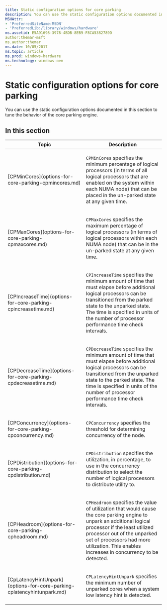 ```yaml
---
title: Static configuration options for core parking
description: You can use the static configuration options documented in this section to tune the behavior of the core parking engine.
MSHAttr:
- 'PreferredSiteName:MSDN'
- 'PreferredLib:/library/windows/hardware'
ms.assetid: E5A91698-3978-4BDB-8EB9-F8CA5382789D
author:themar-msft
ms.author:themar
ms.date: 10/05/2017
ms.topic: article
ms.prod: windows-hardware
ms.technology: windows-oem
---
```


# Static configuration options for core parking


You can use the static configuration options documented in this section to tune the behavior of the core parking engine.

## <span id="in_this_section"></span>In this section


<table>
<colgroup>
<col width="50%" />
<col width="50%" />
</colgroup>
<thead>
<tr class="header">
<th>Topic</th>
<th>Description</th>
</tr>
</thead>
<tbody>
<tr class="odd">
<td><p>[CPMinCores](options-for-core-parking-cpmincores.md)</p></td>
<td><p><code>CPMinCores</code> specifies the minimum percentage of logical processors (in terms of all logical processors that are enabled on the system within each NUMA node) that can be placed in the un-parked state at any given time.</p></td>
</tr>
<tr class="even">
<td><p>[CPMaxCores](options-for-core-parking-cpmaxcores.md)</p></td>
<td><p><code>CPMaxCores</code> specifies the maximum percentage of logical processors (in terms of logical processors within each NUMA node) that can be in the un-parked state at any given time.</p></td>
</tr>
<tr class="odd">
<td><p>[CPIncreaseTime](options-for-core-parking-cpincreasetime.md)</p></td>
<td><p><code>CPIncreaseTime</code> specifies the minimum amount of time that must elapse before additional logical processors can be transitioned from the parked state to the unparked state. The time is specified in units of the number of processor performance time check intervals.</p></td>
</tr>
<tr class="even">
<td><p>[CPDecreaseTime](options-for-core-parking-cpdecreasetime.md)</p></td>
<td><p><code>CPDecreaseTime</code> specifies the minimum amount of time that must elapse before additional logical processors can be transitioned from the unparked state to the parked state. The time is specified in units of the number of processor performance time check intervals.</p></td>
</tr>
<tr class="odd">
<td><p>[CPConcurrency](options-for-core-parking-cpconcurrency.md)</p></td>
<td><p><code>CPConcurrency</code> specifies the threshold for determining concurrency of the node.</p></td>
</tr>
<tr class="even">
<td><p>[CPDistribution](options-for-core-parking-cpdistribution.md)</p></td>
<td><p><code>CPDistribution</code> specifies the utilization, in percentage, to use in the concurrency distribution to select the number of logical processors to distribute utility to.</p></td>
</tr>
<tr class="odd">
<td><p>[CPHeadroom](options-for-core-parking-cpheadroom.md)</p></td>
<td><p><code>CPHeadroom</code> specifies the value of utilization that would cause the core parking engine to unpark an additional logical processor if the least utilized processor out of the unparked set of processors had more utilization. This enables increases in concurrency to be detected.</p></td>
</tr>
<tr class="even">
<td><p>[CpLatencyHintUnpark](options-for-core-parking-cplatencyhintunpark.md)</p></td>
<td><p><code>CPLatencyHintUnpark</code> specifies the minimum number of unparked cores when a system low latency hint is detected.</p></td>
</tr>
</tbody>
</table>
